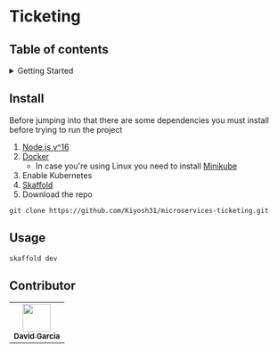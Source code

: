 # Ticketing

## Table of contents

<details><summary>Getting Started</summary>

- [Install](#install)
- [Usage](#usage)
- [Config](#config)
- [Plugins](#plugins)
- [Contributor](#contributor)
  </details>

## Install

Before jumping into that there are some dependencies you must install before trying to run the project

1. [Node.js v^16](https://nodejs.org/es/download/)
2. [Docker](https://www.docker.com/products/docker-desktop/)
   - In case you're using Linux you need to install [Minikube](https://minikube.sigs.k8s.io/docs/start/)
3. Enable Kubernetes
4. [Skaffold](https://skaffold.dev/docs/install/)
5. Download the repo

```
git clone https://github.com/Kiyosh31/microservices-ticketing.git
```

## Usage

```
skaffold dev
```

## Contributor

<table>
  <tr>
    <td align="center"><a href="https://github.com/Kiyosh31"><img src="https://scontent.fgdl11-1.fna.fbcdn.net/v/t1.18169-9/10968300_1010080405687277_7385050877224472387_n.jpg?_nc_cat=100&ccb=1-7&_nc_sid=174925&_nc_eui2=AeEJUgQVXbxiqVSPh-FFP6jsjDiC5gZnpvCMOILmBmem8GH1rLQgfrqFCEk5kojj9GC17NtY3wt-puOMVjnUNIIS&_nc_ohc=OHGtzxb1Q68AX-T-JaX&_nc_ht=scontent.fgdl11-1.fna&oh=00_AT9NLlt4YtG82dX8XBukDNJmI-Hx0_Bufv2LwK0rHS-ijQ&oe=62DC02A8" width="50px;" alt=""/><br /><sub><b>David Garcia</b></sub></a><br /></td>
  </tr>
</table>
